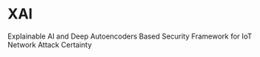 # XAI
Explainable AI and Deep Autoencoders Based Security Framework for IoT Network Attack Certainty
